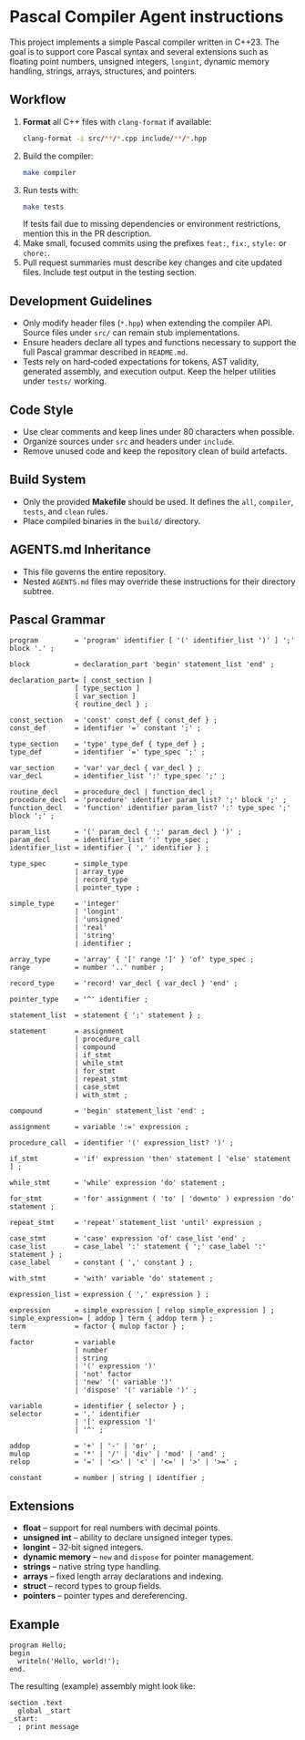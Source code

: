 # Pascal Compiler Agent instructions

This project implements a simple Pascal compiler written in C++23. The goal
is to support core Pascal syntax and several extensions such as floating point
numbers, unsigned integers, `longint`, dynamic memory handling, strings, arrays,
structures, and pointers.

## Workflow

1. **Format** all C++ files with `clang-format` if available:
   ```bash
   clang-format -i src/**/*.cpp include/**/*.hpp
   ```
2. Build the compiler:
   ```bash
   make compiler
   ```
3. Run tests with:
   ```bash
   make tests
   ```
   If tests fail due to missing dependencies or environment restrictions, mention this in the PR description.
4. Make small, focused commits using the prefixes `feat:`, `fix:`, `style:` or `chore:`.
5. Pull request summaries must describe key changes and cite updated files. Include test output in the testing section.

## Development Guidelines

- Only modify header files (`*.hpp`) when extending the compiler API. Source
  files under `src/` can remain stub implementations.
- Ensure headers declare all types and functions necessary to support the full
  Pascal grammar described in `README.md`.
- Tests rely on hard‑coded expectations for tokens, AST validity, generated
  assembly, and execution output. Keep the helper utilities under `tests/`
  working.

## Code Style

- Use clear comments and keep lines under 80 characters when possible.
- Organize sources under `src` and headers under `include`.
- Remove unused code and keep the repository clean of build artefacts.

## Build System

- Only the provided **Makefile** should be used. It defines the `all`,
  `compiler`, `tests`, and `clean` rules.
- Place compiled binaries in the `build/` directory.

## AGENTS.md Inheritance

- This file governs the entire repository.
- Nested `AGENTS.md` files may override these instructions for their
  directory subtree.

## Pascal Grammar

```ebnf
program         = 'program' identifier [ '(' identifier_list ')' ] ';' block '.' ;

block           = declaration_part 'begin' statement_list 'end' ;

declaration_part= [ const_section ]
                [ type_section ]
                [ var_section ]
                { routine_decl } ;

const_section   = 'const' const_def { const_def } ;
const_def       = identifier '=' constant ';' ;

type_section    = 'type' type_def { type_def } ;
type_def        = identifier '=' type_spec ';' ;

var_section     = 'var' var_decl { var_decl } ;
var_decl        = identifier_list ':' type_spec ';' ;

routine_decl    = procedure_decl | function_decl ;
procedure_decl  = 'procedure' identifier param_list? ';' block ';' ;
function_decl   = 'function' identifier param_list? ':' type_spec ';' block ';' ;

param_list      = '(' param_decl { ';' param_decl } ')' ;
param_decl      = identifier_list ':' type_spec ;
identifier_list = identifier { ',' identifier } ;

type_spec       = simple_type
                | array_type
                | record_type
                | pointer_type ;

simple_type     = 'integer'
                | 'longint'
                | 'unsigned'
                | 'real'
                | 'string'
                | identifier ;

array_type      = 'array' { '[' range ']' } 'of' type_spec ;
range           = number '..' number ;

record_type     = 'record' var_decl { var_decl } 'end' ;

pointer_type    = '^' identifier ;

statement_list  = statement { ';' statement } ;

statement       = assignment
                | procedure_call
                | compound
                | if_stmt
                | while_stmt
                | for_stmt
                | repeat_stmt
                | case_stmt
                | with_stmt ;

compound        = 'begin' statement_list 'end' ;

assignment      = variable ':=' expression ;

procedure_call  = identifier '(' expression_list? ')' ;

if_stmt         = 'if' expression 'then' statement [ 'else' statement ] ;

while_stmt      = 'while' expression 'do' statement ;

for_stmt        = 'for' assignment ( 'to' | 'downto' ) expression 'do' statement ;

repeat_stmt     = 'repeat' statement_list 'until' expression ;

case_stmt       = 'case' expression 'of' case_list 'end' ;
case_list       = case_label ':' statement { ';' case_label ':' statement } ;
case_label      = constant { ',' constant } ;

with_stmt       = 'with' variable 'do' statement ;

expression_list = expression { ',' expression } ;

expression      = simple_expression [ relop simple_expression ] ;
simple_expression= [ addop ] term { addop term } ;
term            = factor { mulop factor } ;

factor          = variable
                | number
                | string
                | '(' expression ')'
                | 'not' factor
                | 'new' '(' variable ')'
                | 'dispose' '(' variable ')' ;

variable        = identifier { selector } ;
selector        = '.' identifier
                | '[' expression ']'
                | '^' ;

addop           = '+' | '-' | 'or' ;
mulop           = '*' | '/' | 'div' | 'mod' | 'and' ;
relop           = '=' | '<>' | '<' | '<=' | '>' | '>=' ;

constant        = number | string | identifier ;
```

## Extensions

- **float** – support for real numbers with decimal points.
- **unsigned int** – ability to declare unsigned integer types.
- **longint** – 32‑bit signed integers.
- **dynamic memory** – `new` and `dispose` for pointer management.
- **strings** – native string type handling.
- **arrays** – fixed length array declarations and indexing.
- **struct** – record types to group fields.
- **pointers** – pointer types and dereferencing.

## Example

```
program Hello;
begin
  writeln('Hello, world!');
end.
```

The resulting (example) assembly might look like:

```
section .text
  global _start
_start:
  ; print message
```
